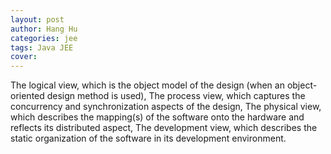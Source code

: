 ```yaml
---
layout: post
author: Hang Hu
categories: jee
tags: Java JEE 
cover: 
---
```


The logical view,
which is the object model of the design (when an object-oriented design  method is used),
The process view,
which captures the concurrency and synchronization aspects of the design,
The physical view,
which describes the mapping(s) of the software onto the hardware and  reflects its distributed aspect,
The development view,
which describes the static organization of the software in its development  environment.
